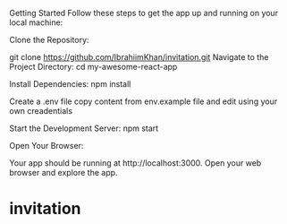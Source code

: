 Getting Started
Follow these steps to get the app up and running on your local machine:

Clone the Repository:

git clone https://github.com/IbrahiimKhan/invitation.git
Navigate to the Project Directory:
cd my-awesome-react-app

Install Dependencies:
npm install

Create a .env file
copy content from env.example file and edit using your own creadentials

Start the Development Server:
npm start

Open Your Browser:

Your app should be running at http://localhost:3000. Open your web browser and explore the app.

# invitation
